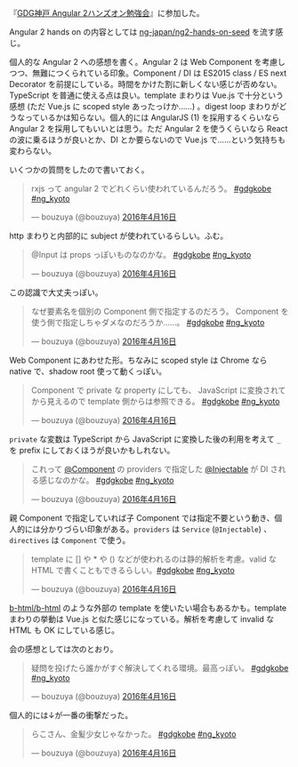 『[GDG神戸 Angular 2ハンズオン勉強会](https://gdgkobe.doorkeeper.jp/events/40817)』に参加した。

Angular 2 hands on の内容としては [ng-japan/ng2-hands-on-seed][] を流す感じ。

個人的な Angular 2 への感想を書く。Angular 2 は Web Component を考慮しつつ、無難につくられている印象。Component / DI は ES2015 class / ES next Decorator を前提にしている。時間をかけた割に新しくない感じが否めない。TypeScript を普通に使える点は良い。template まわりは Vue.js で十分という感想 (ただ Vue.js に scoped style あったっけか……) 。digest loop まわりがどうなっているかは知らない。個人的には AngularJS (1) を採用するくらいなら Angular 2 を採用してもいいとは思う。ただ Angular 2 を使うくらいなら React の波に乗るほうが良いとか、DI とか要らないので Vue.js で……という気持ちも変わらない。

いくつかの質問をしたので書いておく。

<blockquote class="twitter-tweet" data-lang="ja"><p lang="ja" dir="ltr">rxjs って angular 2 でどれくらい使われているんだろう。 <a href="https://twitter.com/hashtag/gdgkobe?src=hash">#gdgkobe</a> <a href="https://twitter.com/hashtag/ng_kyoto?src=hash">#ng_kyoto</a></p>&mdash; bouzuya (@bouzuya) <a href="https://twitter.com/bouzuya/status/721198143170195457">2016年4月16日</a></blockquote>

http まわりと内部的に subject が使われているらしい。ふむ。

<blockquote class="twitter-tweet" data-lang="ja"><p lang="ja" dir="ltr">@Input は props っぽいものなのかな。 <a href="https://twitter.com/hashtag/gdgkobe?src=hash">#gdgkobe</a> <a href="https://twitter.com/hashtag/ng_kyoto?src=hash">#ng_kyoto</a></p>&mdash; bouzuya (@bouzuya) <a href="https://twitter.com/bouzuya/status/721207517674479616">2016年4月16日</a></blockquote>

この認識で大丈夫っぽい。

<blockquote class="twitter-tweet" data-lang="ja"><p lang="ja" dir="ltr">なぜ要素名を個別の Component 側で指定するのだろう。 Component を使う側で指定しちゃダメなのだろうか……。 <a href="https://twitter.com/hashtag/gdgkobe?src=hash">#gdgkobe</a> <a href="https://twitter.com/hashtag/ng_kyoto?src=hash">#ng_kyoto</a></p>&mdash; bouzuya (@bouzuya) <a href="https://twitter.com/bouzuya/status/721207880200757248">2016年4月16日</a></blockquote>

Web Component にあわせた形。ちなみに scoped style は Chrome なら native で、shadow root 使って動くっぽい。

<blockquote class="twitter-tweet" data-lang="ja"><p lang="ja" dir="ltr">Component で private な property にしても、 JavaScript に変換されてから見えるので template 側からは参照できる。 <a href="https://twitter.com/hashtag/gdgkobe?src=hash">#gdgkobe</a> <a href="https://twitter.com/hashtag/ng_kyoto?src=hash">#ng_kyoto</a></p>&mdash; bouzuya (@bouzuya) <a href="https://twitter.com/bouzuya/status/721209076537909248">2016年4月16日</a></blockquote>

`private` な変数は TypeScript から JavaScript に変換した後の利用を考えて `_` を prefix にしておくほうが良いかもしれない。

<blockquote class="twitter-tweet" data-lang="ja"><p lang="ja" dir="ltr">これって <a href="https://twitter.com/component">@Component</a> の providers で指定した <a href="https://twitter.com/INJECTABLE">@Injectable</a> が DI される感じなのかな。 <a href="https://twitter.com/hashtag/gdgkobe?src=hash">#gdgkobe</a> <a href="https://twitter.com/hashtag/ng_kyoto?src=hash">#ng_kyoto</a></p>&mdash; bouzuya (@bouzuya) <a href="https://twitter.com/bouzuya/status/721211961044635648">2016年4月16日</a></blockquote>

親 Component で指定していれば子 Component では指定不要という動き、個人的には分かりづらい印象がある。`providers` は `Service` (`@Injectable`) 、 `directives` は `Component` で使う。

<blockquote class="twitter-tweet" data-lang="ja"><p lang="ja" dir="ltr">template に [] や * や () などが使われるのは静的解析を考慮。valid な HTML で書くこともできるらしい。<a href="https://twitter.com/hashtag/gdgkobe?src=hash">#gdgkobe</a> <a href="https://twitter.com/hashtag/ng_kyoto?src=hash">#ng_kyoto</a></p>&mdash; bouzuya (@bouzuya) <a href="https://twitter.com/bouzuya/status/721223193181073408">2016年4月16日</a></blockquote>

[b-html/b-html][] のような外部の template を使いたい場合もあるかも。template まわりの挙動は Vue.js と似た感じになっている。解析を考慮して invalid な HTML も OK にしている感じ。

会の感想としては次のとおり。

<blockquote class="twitter-tweet" data-lang="ja"><p lang="ja" dir="ltr">疑問を投げたら誰かがすぐ解決してくれる環境。最高っぽい。 <a href="https://twitter.com/hashtag/gdgkobe?src=hash">#gdgkobe</a> <a href="https://twitter.com/hashtag/ng_kyoto?src=hash">#ng_kyoto</a></p>&mdash; bouzuya (@bouzuya) <a href="https://twitter.com/bouzuya/status/721224791223447554">2016年4月16日</a></blockquote>

個人的には↓が一番の衝撃だった。

<blockquote class="twitter-tweet" data-lang="ja"><p lang="ja" dir="ltr">らこさん、金髪少女じゃなかった。 <a href="https://twitter.com/hashtag/gdgkobe?src=hash">#gdgkobe</a> <a href="https://twitter.com/hashtag/ng_kyoto?src=hash">#ng_kyoto</a></p>&mdash; bouzuya (@bouzuya) <a href="https://twitter.com/bouzuya/status/721195048809791488">2016年4月16日</a></blockquote>

<script async src="//platform.twitter.com/widgets.js" charset="utf-8"></script>

[b-html/b-html]: https://github.com/b-html/b-html
[ng-japan/ng2-hands-on-seed]: https://github.com/ng-japan/ng2-hands-on-seed
